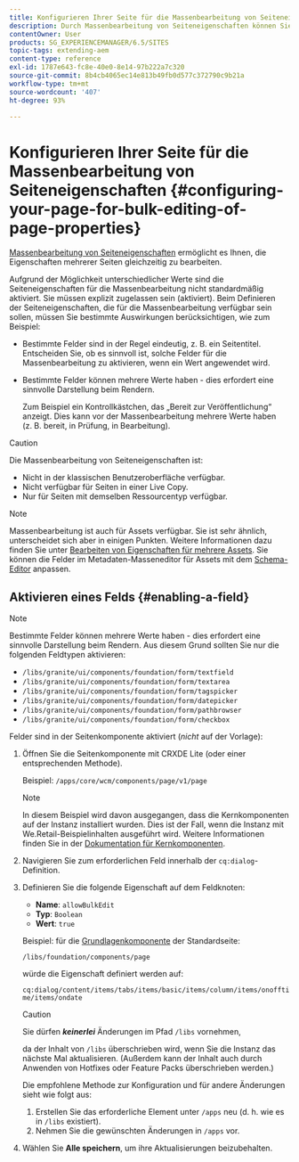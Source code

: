 ```yaml
---
title: Konfigurieren Ihrer Seite für die Massenbearbeitung von Seiteneigenschaften
description: Durch Massenbearbeitung von Seiteneigenschaften können Sie die Eigenschaften mehrerer Seiten gleichzeitig bearbeiten
contentOwner: User
products: SG_EXPERIENCEMANAGER/6.5/SITES
topic-tags: extending-aem
content-type: reference
exl-id: 1787e643-fc8e-40e0-8e14-97b222a7c320
source-git-commit: 8b4cb4065ec14e813b49fb0d577c372790c9b21a
workflow-type: tm+mt
source-wordcount: '407'
ht-degree: 93%

---
```


# Konfigurieren Ihrer Seite für die Massenbearbeitung von Seiteneigenschaften {#configuring-your-page-for-bulk-editing-of-page-properties}

[Massenbearbeitung von Seiteneigenschaften](/help/sites-authoring/editing-page-properties.md#from-the-sites-console-multiple-pages) ermöglicht es Ihnen, die Eigenschaften mehrerer Seiten gleichzeitig zu bearbeiten.

Aufgrund der Möglichkeit unterschiedlicher Werte sind die Seiteneigenschaften für die Massenbearbeitung nicht standardmäßig aktiviert. Sie müssen explizit zugelassen sein (aktiviert). Beim Definieren der Seiteneigenschaften, die für die Massenbearbeitung verfügbar sein sollen, müssen Sie bestimmte Auswirkungen berücksichtigen, wie zum Beispiel:

* Bestimmte Felder sind in der Regel eindeutig, z. B. ein Seitentitel. Entscheiden Sie, ob es sinnvoll ist, solche Felder für die Massenbearbeitung zu aktivieren, wenn ein Wert angewendet wird.
* Bestimmte Felder können mehrere Werte haben - dies erfordert eine sinnvolle Darstellung beim Rendern.

  Zum Beispiel ein Kontrollkästchen, das „Bereit zur Veröffentlichung“ anzeigt. Dies kann vor der Massenbearbeitung mehrere Werte haben (z. B. bereit, in Prüfung, in Bearbeitung).

>[!CAUTION]
>
>Die Massenbearbeitung von Seiteneigenschaften ist:
>
>* Nicht in der klassischen Benutzeroberfläche verfügbar.
>* Nicht verfügbar für Seiten in einer Live Copy.
>* Nur für Seiten mit demselben Ressourcentyp verfügbar.
>

>[!NOTE]
>
>Massenbearbeitung ist auch für Assets verfügbar. Sie ist sehr ähnlich, unterscheidet sich aber in einigen Punkten. Weitere Informationen dazu finden Sie unter [Bearbeiten von Eigenschaften für mehrere Assets](/help/assets/metadata.md). Sie können die Felder im Metadaten-Masseneditor für Assets mit dem [Schema-Editor](/help/assets/metadata-schemas.md) anpassen.

## Aktivieren eines Felds {#enabling-a-field}

>[!NOTE]
>
>Bestimmte Felder können mehrere Werte haben - dies erfordert eine sinnvolle Darstellung beim Rendern. Aus diesem Grund sollten Sie nur die folgenden Feldtypen aktivieren:
>
>* `/libs/granite/ui/components/foundation/form/textfield`
>* `/libs/granite/ui/components/foundation/form/textarea`
>* `/libs/granite/ui/components/foundation/form/tagspicker`
>* `/libs/granite/ui/components/foundation/form/datepicker`
>* `/libs/granite/ui/components/foundation/form/pathbrowser`
>* `/libs/granite/ui/components/foundation/form/checkbox`
>

Felder sind in der Seitenkomponente aktiviert (*nicht* auf der Vorlage):

1. Öffnen Sie die Seitenkomponente mit CRXDE Lite (oder einer entsprechenden Methode).

   Beispiel: `/apps/core/wcm/components/page/v1/page`

   >[!NOTE]
   >
   >In diesem Beispiel wird davon ausgegangen, dass die Kernkomponenten auf der Instanz installiert wurden. Dies ist der Fall, wenn die Instanz mit We.Retail-Beispielinhalten ausgeführt wird. Weitere Informationen finden Sie in der [Dokumentation für Kernkomponenten](https://experienceleague.adobe.com/docs/experience-manager-core-components/using/introduction.html?lang=de).

1. Navigieren Sie zum erforderlichen Feld innerhalb der `cq:dialog`-Definition.
1. Definieren Sie die folgende Eigenschaft auf dem Feldknoten:

   * **Name**: `allowBulkEdit`
   * **Typ**: `Boolean`
   * **Wert**: `true`

   Beispiel: für die [Grundlagenkomponente](/help/sites-authoring/default-components-foundation.md) der Standardseite:

   `/libs/foundation/components/page`

   würde die Eigenschaft definiert werden auf:

   `cq:dialog/content/items/tabs/items/basic/items/column/items/onofftime/items/ondate`

   >[!CAUTION]
   >
   >Sie dürfen ***keinerlei*** Änderungen im Pfad `/libs` vornehmen,
   >
   >da der Inhalt von `/libs` überschrieben wird, wenn Sie die Instanz das nächste Mal aktualisieren. (Außerdem kann der Inhalt auch durch Anwenden von Hotfixes oder Feature Packs überschrieben werden.)
   >
   >Die empfohlene Methode zur Konfiguration und für andere Änderungen sieht wie folgt aus:
   >
   >    1. Erstellen Sie das erforderliche Element unter `/apps` neu (d. h. wie es in `/libs` existiert).
   >    1. Nehmen Sie die gewünschten Änderungen in `/apps` vor.

1. Wählen Sie **Alle speichern**, um ihre Aktualisierungen beizubehalten.
